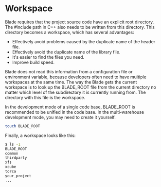 # Workspace

Blade requires that the project source code have an explicit root directory. The #include path in C++ also needs to be written from this directory. This directory becomes a workspace, which has several advantages:

* Effectively avoid problems caused by the duplicate name of the header file.
* Effectively avoid the duplicate name of the library file.
* It's easier to find the files you need.
* Improve build speed.

Blade does not read this information from a configuration file or environment variable, because developers often need to have multiple workspaces at the same time.
The way the Blade gets the current workspace is to look up the BLADE_ROOT file from the current directory no matter which level of the subdirectory it is currently running from. The directory with this file is the workspace.

In the development mode of a single code base, BLADE_ROOT is recommended to be unified in the code base. In the multi-warehouse development mode, you may need to create it yourself.

```bash
touch BLADE_ROOT
```

Finally, a workspace looks like this:

```bash
$ ls -1
BLADE_ROOT
common
thirdparty
xfs
xcube
torca
your_project
...
```
